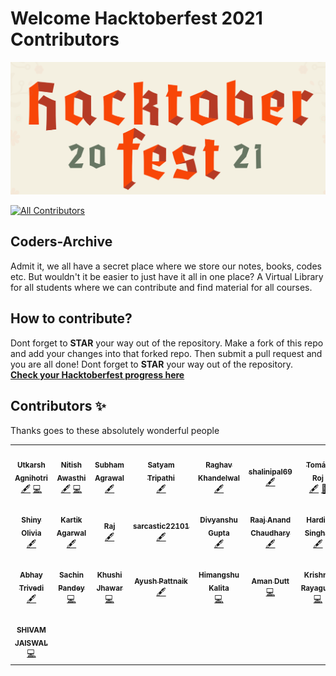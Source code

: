 # Welcome Hacktoberfest 2021 Contributors  
<a>[<img src="https://github.com/agniutkarsh/GitHubGraduation-2021/blob/main/Screenshot%202021-09-15%20at%2011.44.40%20AM.png" width="1000px">](https://agniutkarsh.com)</a>
<!-- ALL-CONTRIBUTORS-BADGE:START - Do not remove or modify this section -->
[![All Contributors](https://img.shields.io/badge/all_contributors-22-orange.svg?style=flat-square)](#contributors-)
<!-- ALL-CONTRIBUTORS-BADGE:END -->
## Coders-Archive
Admit it, we all have a secret place where we store our notes, books, codes etc. But wouldn't it be easier to just have it all in one place? A Virtual Library for all students where we can contribute and find material for all courses.

## How to contribute?

Dont forget to **STAR** your way out of the repository. Make a fork of this repo and add your changes into that forked repo. Then submit a pull request and you are all done! Dont forget to **STAR** your way out of the repository.<br>
**[Check your Hacktoberfest progress here](https://hacktoberfest.digitalocean.com/profile)**

## Contributors ✨

Thanks goes to these absolutely wonderful people <!-- ([emoji key](https://allcontributors.org/docs/en/emoji-key)): -->

<!-- ALL-CONTRIBUTORS-LIST:START - Do not remove or modify this section -->
<!-- prettier-ignore-start -->
<!-- markdownlint-disable -->
<table>
  <tr>
    <td align="center"><a href="http://agniutkarsh.com"><img src="https://avatars2.githubusercontent.com/u/30363000?v=4?s=100" width="100px;" alt=""/><br /><sub><b>Utkarsh Agnihotri</b></sub></a><br /><a href="#content-Zenix27" title="Content">🖋</a> <a href="https://github.com/Open-Source-Contributors-IU/coders-archive/commits?author=Zenix27" title="Code">💻</a></td>
    <td align="center"><a href="https://github.com/nitish-awasthi"><img src="https://avatars3.githubusercontent.com/u/61836272?v=4?s=100" width="100px;" alt=""/><br /><sub><b>Nitish Awasthi</b></sub></a><br /><a href="#content-nitish-awasthi" title="Content">🖋</a> <a href="https://github.com/Open-Source-Contributors-IU/coders-archive/commits?author=nitish-awasthi" title="Code">💻</a></td>
    <td align="center"><a href="https://github.com/subhamagrawal7"><img src="https://avatars0.githubusercontent.com/u/34346812?v=4?s=100" width="100px;" alt=""/><br /><sub><b>Subham Agrawal</b></sub></a><br /><a href="#content-subhamagrawal7" title="Content">🖋</a></td>
    <td align="center"><a href="https://github.com/satyam12345678"><img src="https://avatars2.githubusercontent.com/u/50956927?v=4?s=100" width="100px;" alt=""/><br /><sub><b>Satyam Tripathi</b></sub></a><br /><a href="#content-satyam12345678" title="Content">🖋</a></td>
    <td align="center"><a href="https://github.com/rkraghavkh18"><img src="https://avatars3.githubusercontent.com/u/57208426?v=4?s=100" width="100px;" alt=""/><br /><sub><b>Raghav Khandelwal</b></sub></a><br /><a href="#content-rkraghavkh18" title="Content">🖋</a></td>
    <td align="center"><a href="https://github.com/shalinipal69"><img src="https://avatars1.githubusercontent.com/u/63445999?v=4?s=100" width="100px;" alt=""/><br /><sub><b>shalinipal69</b></sub></a><br /><a href="#content-shalinipal69" title="Content">🖋</a></td>
    <td align="center"><a href="https://github.com/TomasRoj"><img src="https://avatars0.githubusercontent.com/u/42382743?v=4?s=100" width="100px;" alt=""/><br /><sub><b>Tomáš Roj</b></sub></a><br /><a href="#content-TomasRoj" title="Content">🖋</a> <a href="https://github.com/Open-Source-Contributors-IU/coders-archive/commits?author=TomasRoj" title="Documentation">📖</a></td>
  </tr>
  <tr>
    <td align="center"><a href="http://worldcreativelife.wordpress.com"><img src="https://avatars0.githubusercontent.com/u/43174904?v=4?s=100" width="100px;" alt=""/><br /><sub><b>Shiny Olivia</b></sub></a><br /><a href="#content-olivia26" title="Content">🖋</a></td>
    <td align="center"><a href="https://www.kartikagrawal.in/"><img src="https://avatars1.githubusercontent.com/u/57009207?v=4?s=100" width="100px;" alt=""/><br /><sub><b>Kartik Agarwal</b></sub></a><br /><a href="#content-kartikagarwal9" title="Content">🖋</a></td>
    <td align="center"><a href="https://github.com/rajcodeslab"><img src="https://avatars1.githubusercontent.com/u/73049557?v=4?s=100" width="100px;" alt=""/><br /><sub><b>Raj</b></sub></a><br /><a href="#content-rajcodeslab" title="Content">🖋</a></td>
    <td align="center"><a href="https://github.com/sarcastic22101"><img src="https://avatars2.githubusercontent.com/u/44620224?v=4?s=100" width="100px;" alt=""/><br /><sub><b>sarcastic22101</b></sub></a><br /><a href="#content-sarcastic22101" title="Content">🖋</a></td>
    <td align="center"><a href="https://divyanshu799.github.io/myportfolio/"><img src="https://avatars3.githubusercontent.com/u/52619165?v=4?s=100" width="100px;" alt=""/><br /><sub><b>Divyanshu Gupta</b></sub></a><br /><a href="#content-divyanshu799" title="Content">🖋</a></td>
    <td align="center"><a href="https://github.com/TechnicallyItsPossible"><img src="https://avatars.githubusercontent.com/u/49406400?v=4?s=100" width="100px;" alt=""/><br /><sub><b>Raaj Anand Chaudhary</b></sub></a><br /><a href="#content-TechnicallyItsPossible" title="Content">🖋</a></td>
    <td align="center"><a href="https://github.com/hardik3008"><img src="https://avatars.githubusercontent.com/u/63361745?v=4?s=100" width="100px;" alt=""/><br /><sub><b>Hardik Singhal</b></sub></a><br /><a href="#content-hardik3008" title="Content">🖋</a></td>
  </tr>
  <tr>
    <td align="center"><a href="https://github.com/AbhayTrivedi"><img src="https://avatars.githubusercontent.com/u/63183752?v=4?s=100" width="100px;" alt=""/><br /><sub><b>Abhay Trivedi</b></sub></a><br /><a href="#content-AbhayTrivedi" title="Content">🖋</a></td>
    <td align="center"><a href="https://skpandey885.me/"><img src="https://avatars.githubusercontent.com/u/78532081?v=4?s=100" width="100px;" alt=""/><br /><sub><b>Sachin Pandey</b></sub></a><br /><a href="https://github.com/Open-Source-Contributors-IU/coders-archive/commits?author=skpandey885" title="Code">💻</a></td>
    <td align="center"><a href="https://github.com/khushijhawar"><img src="https://avatars.githubusercontent.com/u/68249821?v=4?s=100" width="100px;" alt=""/><br /><sub><b>Khushi Jhawar</b></sub></a><br /><a href="https://github.com/Open-Source-Contributors-IU/coders-archive/commits?author=khushijhawar" title="Code">💻</a></td>
    <td align="center"><a href="https://github.com/Ayu10x"><img src="https://avatars.githubusercontent.com/u/76760708?v=4?s=100" width="100px;" alt=""/><br /><sub><b>Ayush Pattnaik</b></sub></a><br /><a href="#content-Ayu10x" title="Content">🖋</a></td>
    <td align="center"><a href="https://ghosling.github.io/website/"><img src="https://avatars.githubusercontent.com/u/51876341?v=4?s=100" width="100px;" alt=""/><br /><sub><b>Himangshu Kalita</b></sub></a><br /><a href="https://github.com/Open-Source-Contributors-IU/coders-archive/commits?author=HimangsKalita" title="Code">💻</a></td>
    <td align="center"><a href="https://www.adgamerx.gq/"><img src="https://avatars.githubusercontent.com/u/48490538?v=4?s=100" width="100px;" alt=""/><br /><sub><b>Aman Dutt</b></sub></a><br /><a href="https://github.com/Open-Source-Contributors-IU/coders-archive/commits?author=adgamerx" title="Code">💻</a></td>
    <td align="center"><a href="https://github.com/bkrayaguru931"><img src="https://avatars.githubusercontent.com/u/79391348?v=4?s=100" width="100px;" alt=""/><br /><sub><b>Krishna Rayaguru </b></sub></a><br /><a href="https://github.com/Open-Source-Contributors-IU/coders-archive/commits?author=bkrayaguru931" title="Code">💻</a></td>
  </tr>
  <tr>
    <td align="center"><a href="https://github.com/shivamjaiswal64"><img src="https://avatars.githubusercontent.com/u/39907285?v=4?s=100" width="100px;" alt=""/><br /><sub><b>SHIVAM JAISWAL</b></sub></a><br /><a href="https://github.com/Open-Source-Contributors-IU/coders-archive/commits?author=shivamjaiswal64" title="Code">💻</a></td>
  </tr>
</table>

<!-- markdownlint-restore -->
<!-- prettier-ignore-end -->

<!-- ALL-CONTRIBUTORS-LIST:END -->


